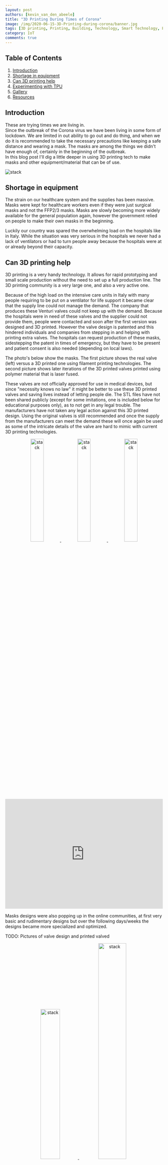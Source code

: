 ```yaml
---
layout: post
authors: [kevin_van_den_abeele]
title: "3D Printing During Times of Corona"
image: /img/2020-06-15-3D-Printing-during-corona/banner.jpg
tags: [3D printing, Printing, Building, Technology, Smart Technology, FDM, PLA, TPU, corona, masks, ventilator, respirator, corona, covid, covid-19, sars-cov-2, FFP2, FFP3, N95, Surgical mask]
category: IoT
comments: true
---
```

<link rel="stylesheet" href="https://cdnjs.cloudflare.com/ajax/libs/lightbox2/2.9.0/css/lightbox.css" />
<link rel="stylesheet" href="https://cdn.jsdelivr.net/npm/bootstrap-grid-only@1.0.0/bootstrap.css" />

<script src="https://cdnjs.cloudflare.com/ajax/libs/jquery/3.2.1/jquery.min.js"></script>
<script src="https://cdnjs.cloudflare.com/ajax/libs/lightbox2/2.9.0/js/lightbox.min.js"></script>
<script src="https://cdn.jsdelivr.net/npm/bootstrap-grid-only@1.0.0/index.min.js"></script>

## Table of Contents

1. [Introduction](#introduction)
2. [Shortage in equipment](#shortage-in-equipment)
3. [Can 3D printing help](#can-3d-printing-help)
4. [Experimenting with TPU](#experimenting-with-tpu)
5. [Gallery](#gallery)
6. [Resources](#resources)

## Introduction

These are trying times we are living in.  
Since the outbreak of the Corona virus we have been living in some form of lockdown.
We are limited in out ability to go out and do thing, and when we do it is recommended to take the necessary precautions like keeping a safe distance and wearing a mask.
The masks are among the things we didn't have enough of, certainly in the beginning of the outbreak.  
In this blog post I'll dig a little deeper in using 3D printing tech to make masks and other equipment/material that can be of use.

<img alt="stack" src="{{ '/img/2020-06-15-3D-Printing-during-corona/sla-glow.jpg' | prepend: site.baseurl }}" class="image fit" style="margin:0px auto; max-width: 500px;">

## Shortage in equipment

The strain on our healthcare system and the supplies has been massive.
Masks were kept for healthcare workers even if they were just surgical masks and not the FFP2/3 masks.
Masks are slowly becoming more widely available for the general population again, however the government relied on people to make their own masks in the beginning.  

Luckily our country was spared the overwhelming load on the hospitals like in Italy.
While the situation was very serious in the hospitals we never had a lack of ventilators or had to turn people away because the hospitals were at or already beyond their capacity.

## Can 3D printing help

3D printing is a very handy technology.
It allows for rapid prototyping and small scale production without the need to set up a full production line.
The 3D printing community is a very large one, and also a very active one.

Because of the high load on the intensive care units in Italy with many people requiring to be put on a ventilator for life support it became clear that the supply line could not manage the demand.
The company that produces these Venturi valves could not keep up with the demand.
Because the hospitals were in need of these valves and the supplier could not provide them, people were contacted and soon after the first version was designed and 3D printed.
However the valve design is patented and this hindered individuals and companies from stepping in and helping with printing extra valves.
The hospitals can request production of these masks, sidestepping the patent in times of emergency, but they have to be present and patient consent is also needed (depending on local laws).

The photo's below show the masks.
The first picture shows the real valve (left) versus a 3D printed one using filament printing technologies.
The second picture shows later iterations of the 3D printed valves printed using polymer material that is laser fused.

These valves are not officially approved for use in medical devices, but since "necessity knows no law" it might be better to use these 3D printed valves and saving lives instead of letting people die.
The STL files have not been shared publicly (except for some imitations, one is included below for educational purposes only), as to not get in any legal trouble.
The manufacturers have not taken any legal action against this 3D printed design.
Using the original valves is still recommended and once the supply from the manufacturers can meet the demand these will once again be used as some of the intricate details of the valve are hard to mimic with current 3D printing technologies.

<div style="text-align: center; margin: 0px auto;">
    <a href="{{ '/img/2020-06-15-3D-Printing-during-corona/venturi-valve-real-vs-printed.jpg' | prepend: site.baseurl }}" data-lightbox="fdm" data-title="A real Venturi valve vs a 3D printed one">
        <img alt="stack" src="{{ '/img/2020-06-15-3D-Printing-during-corona/venturi-valve-real-vs-printed.jpg' | prepend: site.baseurl }}" class="image fit" style="margin:0px auto; width: 29%; display: inline-block;">
    </a>
    <a href="{{ '/img/2020-06-15-3D-Printing-during-corona/venturi-valve-laser-printed.jpg' | prepend: site.baseurl }}" data-lightbox="fdm" data-title="Many laser printed Venturi valves">
        <img alt="stack" src="{{ '/img/2020-06-15-3D-Printing-during-corona/venturi-valve-laser-printed.jpg' | prepend: site.baseurl }}" class="image fit" style="margin:0px auto; width: 29%; display: inline-block;">
    </a>
     <a href="{{ '/img/2020-06-15-3D-Printing-during-corona/3D-printed-valves.jpg' | prepend: site.baseurl }}" data-lightbox="fdm" data-title="3D printed Venturi valves that have been prepared for use">
        <img alt="stack" src="{{ '/img/2020-06-15-3D-Printing-during-corona/3D-printed-valves.jpg' | prepend: site.baseurl }}" class="image fit" style="margin:0px auto; width: 29%; display: inline-block;">
    </a>
</div>
<br/>

<iframe id="vs_iframe" src="https://www.viewstl.com/?embedded&url=https://ordina-jworks.github.io/img/2020-06-15-3D-Printing-during-corona/venturi-valve.stl" style="border:0;margin:0;width:100%;height:350px;"></iframe>

Masks designs were also popping up in the online communities, at first very basic and rudimentary designs but over the following days/weeks the designs became more specialized and optimized.

TODO: Pictures of valve design and printed valved
<div style="text-align: center; margin: 0px auto;">
    <a href="{{ '/img/2020-06-15-3D-Printing-during-corona/sla-print1.jpeg' | prepend: site.baseurl }}" data-lightbox="fdm" data-title="Multiple eiffel towers printed at once with DLP/MSLA">
        <img alt="stack" src="{{ '/img/2020-06-15-3D-Printing-during-corona/sla-print1.jpeg' | prepend: site.baseurl }}" class="image fit" style="margin:0px auto; width: 35%; display: inline-block;">
    </a>
    <a href="{{ '/img/2020-06-15-3D-Printing-during-corona/sla-print2.gif' | prepend: site.baseurl }}" data-lightbox="fdm" data-title="Vase print with SLA">
        <img alt="stack" src="{{ '/img/2020-06-15-3D-Printing-during-corona/sla-print2.gif' | prepend: site.baseurl }}" class="image fit" style="margin:0px auto; width: 42%; display: inline-block;">
    </a>
</div>
<br/>

Note: These masks are not the real deal, they are not meant to be used in hospitals, they are meant to provide a means to protect oneself when not better materials/equipment is at hand.

## Experimenting with TPU

One of the disadvantages of regular materials like PLA, ABS or PETG is that they are fairly rigid, they do net flex very much or at all.
When printing masks or devices that need to be worn on the head some form of flexibility is advisable to make the printed object conform to the shape of the head/face.

Enter TPU or Thermoplastic Polyurethane.
This material is flexible and can also be 3D printed.

TODO: Video showing flexible material

The flexibility of the material is denoted on a scale ... TODO ...

TODO: Pictures A & D flexibility scale for TPU

TPU is harder to print than regular PLA or ABS.
It is recommended to print TPU on a direct extruder at a lower than normal printing speed.
However it can also be printed on bowden fed extruders, but the printing speed needs to be lowered even further, this to prevent the filament from spooling of or clogging in the bowden tube.
Retraction distance also needs to be lowered to prevent the extruder from clogging up, this will increase stringing to some degree though.

TODO: Pictures of direct drive and bowden extruders

## Gallery

TODO

The lid:
<iframe id="vs_iframe" src="https://www.viewstl.com/?embedded&url=https://ordina-jworks.github.io/img/meeseeks/lid.stl" style="border:0;margin:0;width:100%;height:100%;"></iframe>
You can download the file <a href="/img/meeseeks/lid.stl">here.</a>

## Resources

- [Venturi valves design article 1](https://www.3dprintingmedia.network/covid-19-3d-printed-valve-for-reanimation-device/){:target="_blank"}
- [Venturi valves design article 2](https://www.fastcompany.com/90477940/these-good-samaritans-with-a-3d-printer-are-saving-lives-by-making-new-respirator-valves-for-free){:target="_blank"}
- [Venturi Valve STL files](https://cults3d.com/en/3d-model/tool/venturi-valvula-pedrovo13){:target="_blank"}
- [Custom Fitted Respirator Filter Mask - COVID-19: Files](https://www.thingiverse.com/thing:4239615){:target="_blank"}
- [Custom Fitted Respirator Filter Mask - COVID-19: YouTube](https://www.youtube.com/watch?v=kBQcNBPRkh0){:target="_blank"}
- [Universal Respirator / Face Mask w/ Mold for a Silicone Seal: Files](https://www.thingiverse.com/thing:4292905){:target="_blank"}
- [Universal Respirator / Face Mask w/ Mold for a Silicone Seal: YouTube](https://www.youtube.com/watch?v=gwOZ_gwkojg){:target="_blank"}
